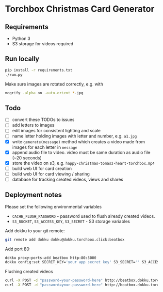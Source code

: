 # Torchbox Christmas Card Generator

## Requirements

* Python 3
* S3 storage for videos required

## Run locally

```bash
pip install -r requirements.txt
./run.py
```

Make sure images are rotated correctly, e.g. with

```bash
mogrify -alpha on -auto-orient *.jpg
```

## Todo

 - [ ] convert these TODOs to issues
 - [ ] add letters to images
 - [ ] edit images for consistent lighting and scale
 - [ ] name letter holding images with letter and number, e.g. `a1.jpg`
 - [x] write `generate(message)` method which creates a video made from images for each letter in `message`
 - [x] append audio file to video. video must be same duration as audio file (~20 seconds)
 - [x] store the video on s3, e.g. `happy-christmas-tomasz-heart-torchbox.mp4`
 - [ ] build web UI for card creation
 - [ ] build web UI for card viewing / sharing
 - [ ] database for tracking created videos, views and shares

## Deployment notes

Please set the following environmental variables
 * `CACHE_FLUSH_PASSWORD` - password used to flush already created videos.
 * `S3_BUCKET`, `S3_ACCESS_KEY`, `S3_SECRET` - S3 storage variables


Add dokku to your git remote:
```bash
git remote add dokku dokku@dokku.torchbox.click:beatbox
```

Add port 80:
```bash
dokku proxy:ports-add beatbox http:80:5000
dokku config:set SECRET_KEY='your app secret key' S3_SECRET='' S3_ACCESS_KEY='' S3_BUCKET='' CACHE_FLUSH_PASSWORD=''
```

Flushing created videos
```bash
curl -X POST -d "password=your-password-here" http://beatbox.dokku.torchbox.click/flush-s3/
curl -X POST -d "password=your-password-here" http://beatbox.dokku.torchbox.click/flush-tmp/
```
